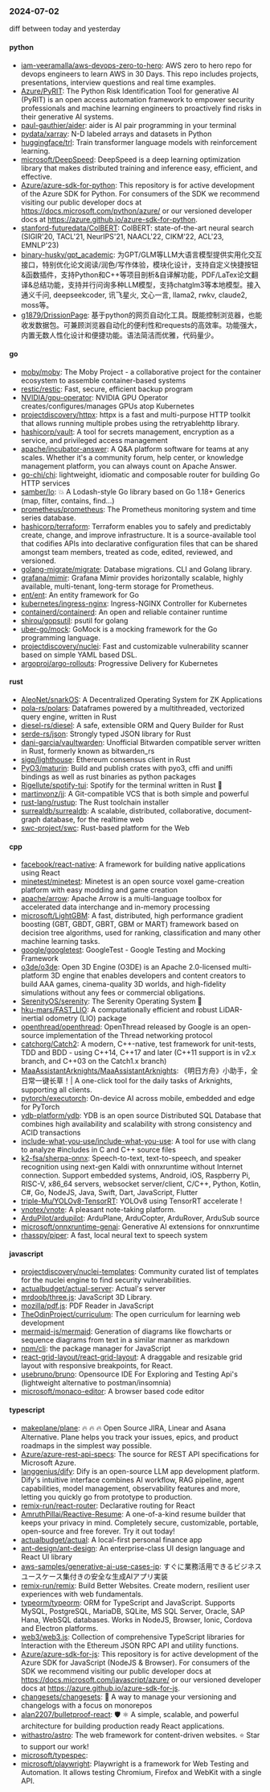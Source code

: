 ### 2024-07-02
diff between today and yesterday

#### python
* [iam-veeramalla/aws-devops-zero-to-hero](https://github.com/iam-veeramalla/aws-devops-zero-to-hero): AWS zero to hero repo for devops engineers to learn AWS in 30 Days. This repo includes projects, presentations, interview questions and real time examples.
* [Azure/PyRIT](https://github.com/Azure/PyRIT): The Python Risk Identification Tool for generative AI (PyRIT) is an open access automation framework to empower security professionals and machine learning engineers to proactively find risks in their generative AI systems.
* [paul-gauthier/aider](https://github.com/paul-gauthier/aider): aider is AI pair programming in your terminal
* [pydata/xarray](https://github.com/pydata/xarray): N-D labeled arrays and datasets in Python
* [huggingface/trl](https://github.com/huggingface/trl): Train transformer language models with reinforcement learning.
* [microsoft/DeepSpeed](https://github.com/microsoft/DeepSpeed): DeepSpeed is a deep learning optimization library that makes distributed training and inference easy, efficient, and effective.
* [Azure/azure-sdk-for-python](https://github.com/Azure/azure-sdk-for-python): This repository is for active development of the Azure SDK for Python. For consumers of the SDK we recommend visiting our public developer docs at https://docs.microsoft.com/python/azure/ or our versioned developer docs at https://azure.github.io/azure-sdk-for-python.
* [stanford-futuredata/ColBERT](https://github.com/stanford-futuredata/ColBERT): ColBERT: state-of-the-art neural search (SIGIR'20, TACL'21, NeurIPS'21, NAACL'22, CIKM'22, ACL'23, EMNLP'23)
* [binary-husky/gpt_academic](https://github.com/binary-husky/gpt_academic): 为GPT/GLM等LLM大语言模型提供实用化交互接口，特别优化论文阅读/润色/写作体验，模块化设计，支持自定义快捷按钮&函数插件，支持Python和C++等项目剖析&自译解功能，PDF/LaTex论文翻译&总结功能，支持并行问询多种LLM模型，支持chatglm3等本地模型。接入通义千问, deepseekcoder, 讯飞星火, 文心一言, llama2, rwkv, claude2, moss等。
* [g1879/DrissionPage](https://github.com/g1879/DrissionPage): 基于python的网页自动化工具。既能控制浏览器，也能收发数据包。可兼顾浏览器自动化的便利性和requests的高效率。功能强大，内置无数人性化设计和便捷功能。语法简洁而优雅，代码量少。

#### go
* [moby/moby](https://github.com/moby/moby): The Moby Project - a collaborative project for the container ecosystem to assemble container-based systems
* [restic/restic](https://github.com/restic/restic): Fast, secure, efficient backup program
* [NVIDIA/gpu-operator](https://github.com/NVIDIA/gpu-operator): NVIDIA GPU Operator creates/configures/manages GPUs atop Kubernetes
* [projectdiscovery/httpx](https://github.com/projectdiscovery/httpx): httpx is a fast and multi-purpose HTTP toolkit that allows running multiple probes using the retryablehttp library.
* [hashicorp/vault](https://github.com/hashicorp/vault): A tool for secrets management, encryption as a service, and privileged access management
* [apache/incubator-answer](https://github.com/apache/incubator-answer): A Q&A platform software for teams at any scales. Whether it's a community forum, help center, or knowledge management platform, you can always count on Apache Answer.
* [go-chi/chi](https://github.com/go-chi/chi): lightweight, idiomatic and composable router for building Go HTTP services
* [samber/lo](https://github.com/samber/lo): 💥 A Lodash-style Go library based on Go 1.18+ Generics (map, filter, contains, find...)
* [prometheus/prometheus](https://github.com/prometheus/prometheus): The Prometheus monitoring system and time series database.
* [hashicorp/terraform](https://github.com/hashicorp/terraform): Terraform enables you to safely and predictably create, change, and improve infrastructure. It is a source-available tool that codifies APIs into declarative configuration files that can be shared amongst team members, treated as code, edited, reviewed, and versioned.
* [golang-migrate/migrate](https://github.com/golang-migrate/migrate): Database migrations. CLI and Golang library.
* [grafana/mimir](https://github.com/grafana/mimir): Grafana Mimir provides horizontally scalable, highly available, multi-tenant, long-term storage for Prometheus.
* [ent/ent](https://github.com/ent/ent): An entity framework for Go
* [kubernetes/ingress-nginx](https://github.com/kubernetes/ingress-nginx): Ingress-NGINX Controller for Kubernetes
* [containerd/containerd](https://github.com/containerd/containerd): An open and reliable container runtime
* [shirou/gopsutil](https://github.com/shirou/gopsutil): psutil for golang
* [uber-go/mock](https://github.com/uber-go/mock): GoMock is a mocking framework for the Go programming language.
* [projectdiscovery/nuclei](https://github.com/projectdiscovery/nuclei): Fast and customizable vulnerability scanner based on simple YAML based DSL.
* [argoproj/argo-rollouts](https://github.com/argoproj/argo-rollouts): Progressive Delivery for Kubernetes

#### rust
* [AleoNet/snarkOS](https://github.com/AleoNet/snarkOS): A Decentralized Operating System for ZK Applications
* [pola-rs/polars](https://github.com/pola-rs/polars): Dataframes powered by a multithreaded, vectorized query engine, written in Rust
* [diesel-rs/diesel](https://github.com/diesel-rs/diesel): A safe, extensible ORM and Query Builder for Rust
* [serde-rs/json](https://github.com/serde-rs/json): Strongly typed JSON library for Rust
* [dani-garcia/vaultwarden](https://github.com/dani-garcia/vaultwarden): Unofficial Bitwarden compatible server written in Rust, formerly known as bitwarden_rs
* [sigp/lighthouse](https://github.com/sigp/lighthouse): Ethereum consensus client in Rust
* [PyO3/maturin](https://github.com/PyO3/maturin): Build and publish crates with pyo3, cffi and uniffi bindings as well as rust binaries as python packages
* [Rigellute/spotify-tui](https://github.com/Rigellute/spotify-tui): Spotify for the terminal written in Rust 🚀
* [martinvonz/jj](https://github.com/martinvonz/jj): A Git-compatible VCS that is both simple and powerful
* [rust-lang/rustup](https://github.com/rust-lang/rustup): The Rust toolchain installer
* [surrealdb/surrealdb](https://github.com/surrealdb/surrealdb): A scalable, distributed, collaborative, document-graph database, for the realtime web
* [swc-project/swc](https://github.com/swc-project/swc): Rust-based platform for the Web

#### cpp
* [facebook/react-native](https://github.com/facebook/react-native): A framework for building native applications using React
* [minetest/minetest](https://github.com/minetest/minetest): Minetest is an open source voxel game-creation platform with easy modding and game creation
* [apache/arrow](https://github.com/apache/arrow): Apache Arrow is a multi-language toolbox for accelerated data interchange and in-memory processing
* [microsoft/LightGBM](https://github.com/microsoft/LightGBM): A fast, distributed, high performance gradient boosting (GBT, GBDT, GBRT, GBM or MART) framework based on decision tree algorithms, used for ranking, classification and many other machine learning tasks.
* [google/googletest](https://github.com/google/googletest): GoogleTest - Google Testing and Mocking Framework
* [o3de/o3de](https://github.com/o3de/o3de): Open 3D Engine (O3DE) is an Apache 2.0-licensed multi-platform 3D engine that enables developers and content creators to build AAA games, cinema-quality 3D worlds, and high-fidelity simulations without any fees or commercial obligations.
* [SerenityOS/serenity](https://github.com/SerenityOS/serenity): The Serenity Operating System 🐞
* [hku-mars/FAST_LIO](https://github.com/hku-mars/FAST_LIO): A computationally efficient and robust LiDAR-inertial odometry (LIO) package
* [openthread/openthread](https://github.com/openthread/openthread): OpenThread released by Google is an open-source implementation of the Thread networking protocol
* [catchorg/Catch2](https://github.com/catchorg/Catch2): A modern, C++-native, test framework for unit-tests, TDD and BDD - using C++14, C++17 and later (C++11 support is in v2.x branch, and C++03 on the Catch1.x branch)
* [MaaAssistantArknights/MaaAssistantArknights](https://github.com/MaaAssistantArknights/MaaAssistantArknights): 《明日方舟》小助手，全日常一键长草！| A one-click tool for the daily tasks of Arknights, supporting all clients.
* [pytorch/executorch](https://github.com/pytorch/executorch): On-device AI across mobile, embedded and edge for PyTorch
* [ydb-platform/ydb](https://github.com/ydb-platform/ydb): YDB is an open source Distributed SQL Database that combines high availability and scalability with strong consistency and ACID transactions
* [include-what-you-use/include-what-you-use](https://github.com/include-what-you-use/include-what-you-use): A tool for use with clang to analyze #includes in C and C++ source files
* [k2-fsa/sherpa-onnx](https://github.com/k2-fsa/sherpa-onnx): Speech-to-text, text-to-speech, and speaker recognition using next-gen Kaldi with onnxruntime without Internet connection. Support embedded systems, Android, iOS, Raspberry Pi, RISC-V, x86_64 servers, websocket server/client, C/C++, Python, Kotlin, C#, Go, NodeJS, Java, Swift, Dart, JavaScript, Flutter
* [triple-Mu/YOLOv8-TensorRT](https://github.com/triple-Mu/YOLOv8-TensorRT): YOLOv8 using TensorRT accelerate !
* [vnotex/vnote](https://github.com/vnotex/vnote): A pleasant note-taking platform.
* [ArduPilot/ardupilot](https://github.com/ArduPilot/ardupilot): ArduPlane, ArduCopter, ArduRover, ArduSub source
* [microsoft/onnxruntime-genai](https://github.com/microsoft/onnxruntime-genai): Generative AI extensions for onnxruntime
* [rhasspy/piper](https://github.com/rhasspy/piper): A fast, local neural text to speech system

#### javascript
* [projectdiscovery/nuclei-templates](https://github.com/projectdiscovery/nuclei-templates): Community curated list of templates for the nuclei engine to find security vulnerabilities.
* [actualbudget/actual-server](https://github.com/actualbudget/actual-server): Actual's server
* [mrdoob/three.js](https://github.com/mrdoob/three.js): JavaScript 3D Library.
* [mozilla/pdf.js](https://github.com/mozilla/pdf.js): PDF Reader in JavaScript
* [TheOdinProject/curriculum](https://github.com/TheOdinProject/curriculum): The open curriculum for learning web development
* [mermaid-js/mermaid](https://github.com/mermaid-js/mermaid): Generation of diagrams like flowcharts or sequence diagrams from text in a similar manner as markdown
* [npm/cli](https://github.com/npm/cli): the package manager for JavaScript
* [react-grid-layout/react-grid-layout](https://github.com/react-grid-layout/react-grid-layout): A draggable and resizable grid layout with responsive breakpoints, for React.
* [usebruno/bruno](https://github.com/usebruno/bruno): Opensource IDE For Exploring and Testing Api's (lightweight alternative to postman/insomnia)
* [microsoft/monaco-editor](https://github.com/microsoft/monaco-editor): A browser based code editor

#### typescript
* [makeplane/plane](https://github.com/makeplane/plane): 🔥 🔥 🔥 Open Source JIRA, Linear and Asana Alternative. Plane helps you track your issues, epics, and product roadmaps in the simplest way possible.
* [Azure/azure-rest-api-specs](https://github.com/Azure/azure-rest-api-specs): The source for REST API specifications for Microsoft Azure.
* [langgenius/dify](https://github.com/langgenius/dify): Dify is an open-source LLM app development platform. Dify's intuitive interface combines AI workflow, RAG pipeline, agent capabilities, model management, observability features and more, letting you quickly go from prototype to production.
* [remix-run/react-router](https://github.com/remix-run/react-router): Declarative routing for React
* [AmruthPillai/Reactive-Resume](https://github.com/AmruthPillai/Reactive-Resume): A one-of-a-kind resume builder that keeps your privacy in mind. Completely secure, customizable, portable, open-source and free forever. Try it out today!
* [actualbudget/actual](https://github.com/actualbudget/actual): A local-first personal finance app
* [ant-design/ant-design](https://github.com/ant-design/ant-design): An enterprise-class UI design language and React UI library
* [aws-samples/generative-ai-use-cases-jp](https://github.com/aws-samples/generative-ai-use-cases-jp): すぐに業務活用できるビジネスユースケース集付きの安全な生成AIアプリ実装
* [remix-run/remix](https://github.com/remix-run/remix): Build Better Websites. Create modern, resilient user experiences with web fundamentals.
* [typeorm/typeorm](https://github.com/typeorm/typeorm): ORM for TypeScript and JavaScript. Supports MySQL, PostgreSQL, MariaDB, SQLite, MS SQL Server, Oracle, SAP Hana, WebSQL databases. Works in NodeJS, Browser, Ionic, Cordova and Electron platforms.
* [web3/web3.js](https://github.com/web3/web3.js): Collection of comprehensive TypeScript libraries for Interaction with the Ethereum JSON RPC API and utility functions.
* [Azure/azure-sdk-for-js](https://github.com/Azure/azure-sdk-for-js): This repository is for active development of the Azure SDK for JavaScript (NodeJS & Browser). For consumers of the SDK we recommend visiting our public developer docs at https://docs.microsoft.com/javascript/azure/ or our versioned developer docs at https://azure.github.io/azure-sdk-for-js.
* [changesets/changesets](https://github.com/changesets/changesets): 🦋 A way to manage your versioning and changelogs with a focus on monorepos
* [alan2207/bulletproof-react](https://github.com/alan2207/bulletproof-react): 🛡️ ⚛️ A simple, scalable, and powerful architecture for building production ready React applications.
* [withastro/astro](https://github.com/withastro/astro): The web framework for content-driven websites. ⭐️ Star to support our work!
* [microsoft/typespec](https://github.com/microsoft/typespec): 
* [microsoft/playwright](https://github.com/microsoft/playwright): Playwright is a framework for Web Testing and Automation. It allows testing Chromium, Firefox and WebKit with a single API.
